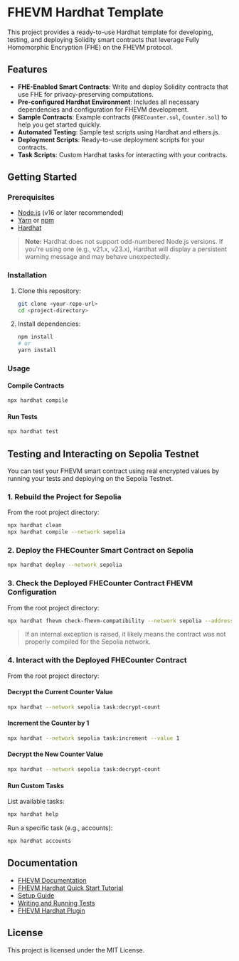 # FHEVM Hardhat Template

This project provides a ready-to-use Hardhat template for developing, testing, and deploying Solidity smart contracts that leverage Fully Homomorphic Encryption (FHE) on the FHEVM protocol.

## Features

- **FHE-Enabled Smart Contracts**: Write and deploy Solidity contracts that use FHE for privacy-preserving computations.
- **Pre-configured Hardhat Environment**: Includes all necessary dependencies and configuration for FHEVM development.
- **Sample Contracts**: Example contracts (`FHECounter.sol`, `Counter.sol`) to help you get started quickly.
- **Automated Testing**: Sample test scripts using Hardhat and ethers.js.
- **Deployment Scripts**: Ready-to-use deployment scripts for your contracts.
- **Task Scripts**: Custom Hardhat tasks for interacting with your contracts.

## Getting Started

### Prerequisites

- [Node.js](https://nodejs.org/) (v16 or later recommended)
- [Yarn](https://yarnpkg.com/) or [npm](https://www.npmjs.com/)
- [Hardhat](https://hardhat.org/)

> **Note:** Hardhat does not support odd-numbered Node.js versions. If you're using one (e.g., v21.x, v23.x), Hardhat will display a persistent warning message and may behave unexpectedly.

### Installation

1. Clone this repository:
   ```bash
   git clone <your-repo-url>
   cd <project-directory>
   ```

2. Install dependencies:
   ```bash
   npm install
   # or
   yarn install
   ```

### Usage

#### Compile Contracts

```bash
npx hardhat compile
```

#### Run Tests

```bash
npx hardhat test
```

## Testing and Interacting on Sepolia Testnet

You can test your FHEVM smart contract using real encrypted values by running your tests and deploying on the Sepolia Testnet.

### 1. Rebuild the Project for Sepolia

From the root project directory:

```bash
npx hardhat clean
npx hardhat compile --network sepolia
```

### 2. Deploy the FHECounter Smart Contract on Sepolia

```bash
npx hardhat deploy --network sepolia
```

### 3. Check the Deployed FHECounter Contract FHEVM Configuration

From the root project directory:

```bash
npx hardhat fhevm check-fhevm-compatibility --network sepolia --address <deployed contract address>
```

> If an internal exception is raised, it likely means the contract was not properly compiled for the Sepolia network.

### 4. Interact with the Deployed FHECounter Contract

From the root project directory:

#### Decrypt the Current Counter Value

```bash
npx hardhat --network sepolia task:decrypt-count
```

#### Increment the Counter by 1

```bash
npx hardhat --network sepolia task:increment --value 1
```

#### Decrypt the New Counter Value

```bash
npx hardhat --network sepolia task:decrypt-count
```


#### Run Custom Tasks

List available tasks:

```bash
npx hardhat help
```

Run a specific task (e.g., accounts):

```bash
npx hardhat accounts
```

## Documentation

- [FHEVM Documentation](https://docs.zama.ai/fhevm)
- [FHEVM Hardhat Quick Start Tutorial](https://docs.zama.ai/protocol/solidity-guides/getting-started/quick-start-tutorial)
- [Setup Guide](https://docs.zama.ai/protocol/solidity-guides/getting-started/setup)
- [Writing and Running Tests](https://docs.zama.ai/protocol/solidity-guides/development-guide/hardhat/write_test)
- [FHEVM Hardhat Plugin](https://docs.zama.ai/protocol/solidity-guides/development-guide/hardhat)

## License

This project is licensed under the MIT License.